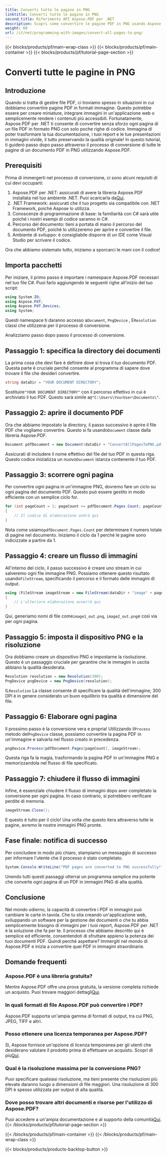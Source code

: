 ```yaml
---
title: Converti tutte le pagine in PNG
linktitle: Converti tutte le pagine in PNG
second_title: Riferimento API Aspose.PDF per .NET
description: Scopri come convertire le pagine PDF in PNG usando Aspose.PDF per .NET con questa guida passo-passo. Perfetta per sviluppatori e appassionati.
weight: 60
url: /it/net/programming-with-images/convert-all-pages-to-png/
---
```


{{< blocks/products/pf/main-wrap-class >}}
{{< blocks/products/pf/main-container >}}
{{< blocks/products/pf/tutorial-page-section >}}

# Converti tutte le pagine in PNG

## Introduzione

Quando si tratta di gestire file PDF, ci troviamo spesso in situazioni in cui dobbiamo convertire pagine PDF in formati immagine. Questo potrebbe essere per creare miniature, integrare immagini in un'applicazione web o semplicemente rendere i contenuti più accessibili. Fortunatamente, Aspose.PDF per .NET ti consente di convertire senza sforzo ogni pagina di un file PDF in formato PNG con solo poche righe di codice. Immagina di poter trasformare la tua documentazione, i tuoi report e le tue presentazioni in immagini vivide, il tutto preservando la qualità originale! In questo tutorial, ti guiderò passo dopo passo attraverso il processo di conversione di tutte le pagine di un documento PDF in PNG utilizzando Aspose.PDF. 

## Prerequisiti

Prima di immergerti nel processo di conversione, ci sono alcuni requisiti di cui devi occuparti:

1. Aspose.PDF per .NET: assicurati di avere la libreria Aspose.PDF installata nel tuo ambiente .NET. Puoi scaricarla da[Qui](https://releases.aspose.com/pdf/net/).
2. .NET Framework: assicurati che il tuo progetto sia compatibile con .NET Framework, poiché Aspose lo utilizza.
3. Conoscenze di programmazione di base: la familiarità con C# sarà utile poiché i nostri esempi di codice saranno in C#.
4. Percorso del documento: tieni a portata di mano il percorso del documento PDF, poiché lo utilizzeremo per aprire e convertire il file.
5. Ambiente di sviluppo: è consigliabile disporre di un IDE come Visual Studio per scrivere il codice. 

Ora che abbiamo sistemato tutto, iniziamo a sporcarci le mani con il codice!

## Importa pacchetti

Per iniziare, il primo passo è importare i namespace Aspose.PDF necessari nel tuo file C#. Puoi farlo aggiungendo le seguenti righe all'inizio del tuo script:

```csharp
using System.IO;
using Aspose.Pdf;
using Aspose.Pdf.Devices;
using System;
```

 Questi namespace ti daranno accesso a`Document`, `PngDevice` , E`Resolution` classi che utilizzerai per il processo di conversione.

Analizziamo passo dopo passo il processo di conversione.

## Passaggio 1: specifica la directory dei documenti

La prima cosa che devi fare è definire dove si trova il tuo documento PDF. Questa parte è cruciale perché consente al programma di sapere dove trovare il file che desideri convertire.

```csharp
string dataDir = "YOUR DOCUMENT DIRECTORY";
```

 Sostituire`"YOUR DOCUMENT DIRECTORY"` con il percorso effettivo in cui è archiviato il tuo PDF. Questo sarà simile a`@"C:\Users\YourUser\Documents\"`.

## Passaggio 2: aprire il documento PDF

 Ora che abbiamo impostato la directory, il passo successivo è aprire il file PDF che vogliamo convertire. Questo si fa usando`Document` classe dalla libreria Aspose.PDF.

```csharp
Document pdfDocument = new Document(dataDir + "ConvertAllPagesToPNG.pdf");
```

 Assicurati di includere il nome effettivo del file del tuo PDF in questa riga. Questo codice inizializza un nuovo`Document` istanza contenente il tuo PDF.

## Passaggio 3: scorrere ogni pagina

Per convertire ogni pagina in un'immagine PNG, dovremo fare un ciclo su ogni pagina del documento PDF. Questo può essere gestito in modo efficiente con un semplice ciclo for.

```csharp
for (int pageCount = 1; pageCount <= pdfDocument.Pages.Count; pageCount++)
{
    // Il codice di elaborazione andrà qui
}
```

 Nota come usiamo`pdfDocument.Pages.Count` per determinare il numero totale di pagine nel documento. Iniziamo il ciclo da 1 perché le pagine sono indicizzate a partire da 1.

## Passaggio 4: creare un flusso di immagini

All'interno del ciclo, il passo successivo è creare uno stream in cui salveremo ogni file immagine PNG. Possiamo ottenere questo risultato usando`FileStream`, specificando il percorso e il formato delle immagini di output.

```csharp
using (FileStream imageStream = new FileStream(dataDir + "image" + pageCount + "_out.png", FileMode.Create))
{
    // L'ulteriore elaborazione avverrà qui
}
```

 Qui, generiamo nomi di file come`image1_out.png`, `image2_out.png`e così via per ogni pagina.

## Passaggio 5: imposta il dispositivo PNG e la risoluzione

Ora dobbiamo creare un dispositivo PNG e impostarne la risoluzione. Questo è un passaggio cruciale per garantire che le immagini in uscita abbiano la qualità desiderata.

```csharp
Resolution resolution = new Resolution(300);
PngDevice pngDevice = new PngDevice(resolution);
```

 IL`Resolution` La classe consente di specificare la qualità dell'immagine; 300 DPI è in genere considerato un buon equilibrio tra qualità e dimensione del file.

## Passaggio 6: Elaborare ogni pagina

 Il prossimo passo è la conversione vera e propria! Utilizzando il`Process` metodo del`PngDevice` classe, possiamo convertire la pagina PDF in un'immagine e salvarla nel flusso creato in precedenza.

```csharp
pngDevice.Process(pdfDocument.Pages[pageCount], imageStream);
```

Questa riga fa la magia, trasformando la pagina PDF in un'immagine PNG e memorizzandola nel flusso di file specificato.

## Passaggio 7: chiudere il flusso di immagini

Infine, è essenziale chiudere il flusso di immagini dopo aver completato la conversione per ogni pagina. In caso contrario, si potrebbero verificare perdite di memoria.

```csharp
imageStream.Close();
```

E questo è tutto per il ciclo! Una volta che questo itera attraverso tutte le pagine, avremo le nostre immagini PNG pronte.

## Fase finale: notifica di successo

Per concludere in modo più chiaro, stampiamo un messaggio di successo per informare l'utente che il processo è stato completato.

```csharp
System.Console.WriteLine("PDF pages are converted to PNG successfully!");
```

Unendo tutti questi passaggi otterrai un programma semplice ma potente che converte ogni pagina di un PDF in immagini PNG di alta qualità.

## Conclusione

Nel mondo odierno, la capacità di convertire i PDF in immagini può cambiare le carte in tavola. Che tu stia creando un'applicazione web, sviluppando un software per la gestione dei documenti o che tu abbia semplicemente bisogno di immagini per i tuoi report, Aspose.PDF per .NET è la soluzione che fa per te. Il processo che abbiamo descritto qui è semplice ed efficiente, consentendoti di sfruttare appieno la potenza dei tuoi documenti PDF. Quindi perché aspettare? Immergiti nel mondo di Aspose.PDF e inizia a convertire quei PDF in immagini straordinarie.

## Domande frequenti

### Aspose.PDF è una libreria gratuita?
 Mentre Aspose.PDF offre una prova gratuita, la versione completa richiede un acquisto. Puoi trovare maggiori dettagli[Qui](https://purchase.aspose.com/buy).

### In quali formati di file Aspose.PDF può convertire i PDF?
Aspose.PDF supporta un'ampia gamma di formati di output, tra cui PNG, JPEG, TIFF e altri.

### Posso ottenere una licenza temporanea per Aspose.PDF?
 Sì, Aspose fornisce un'opzione di licenza temporanea per gli utenti che desiderano valutare il prodotto prima di effettuare un acquisto. Scopri di più[Qui](https://purchase.aspose.com/temporary-license/).

### Qual è la risoluzione massima per la conversione PNG?
Puoi specificare qualsiasi risoluzione, ma tieni presente che risoluzioni più elevate daranno luogo a dimensioni di file maggiori. Una risoluzione di 300 DPI è spesso utilizzata per output di alta qualità.

### Dove posso trovare altri documenti e risorse per l'utilizzo di Aspose.PDF?
 Puoi accedere a un'ampia documentazione e al supporto della comunità[Qui](https://reference.aspose.com/pdf/net/).
{{< /blocks/products/pf/tutorial-page-section >}}

{{< /blocks/products/pf/main-container >}}
{{< /blocks/products/pf/main-wrap-class >}}

{{< blocks/products/products-backtop-button >}}
